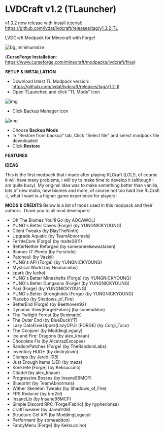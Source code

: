 # LVDCraft v1.2 (TLauncher)

v1.3.2 now release with install tutorial: https://github.com/lvdat/lvdcraft/releases/tag/v1.3.2-TL

LVDCraft Modpack for Minecraft with Forge!

![bg_minimumsize](https://user-images.githubusercontent.com/72507371/147808290-301428f0-6a85-43b1-a197-1b655347ec30.png)

(**CurseForge Installation**: https://www.curseforge.com/minecraft/modpacks/lvdcraft/files)

**SETUP & INSTALLATION**

- Download latest TL Modpack version: https://github.com/lvdat/lvdcraft/releases/tag/v1.2-tl
- Open TLauncher, and click "TL Mods" icon

![img](https://i.imgur.com/K3CI4Kw.png)
- Click Backup Manager icon 
 
![img](https://i.imgur.com/YumbIDK.png)
- Choose **Backup Mods**
- In "Restore from backup" tab, Click "Select file" and select modpack file downloaded
- Click **Restore**

**FEATURES**

 

 

**IDEAS**

This is the first modpack that i made after playing RLCraft (LOL!), of course it will have many problems, i will try to make time to develop it (although i am quite busy).
My original idea was to make something better than vanilla, lots of new mobs, new biomes and more, of course not too hard like RLCraft :), what I want is a higher game experience for players!

**MODS & CREDITS**
Below is a list of mods used in this modpack and their authors. Thank you to all mod developers!

- Oh The Biomes You'll Go (by AOCAWOL)
- YUNG's Better Caves (Forge) (by YUNGNICKYOUNG)
- Client Tweaks (by BlayTheNinth)
- Upgrade Aquatic (by TeamAbnormals)
- FerriteCore (Forge) (by malte0811)
- BetterNether Reforged (by someoneelsewastaken)
- Biomes O' Plenty (by Forstride)
- Patchouli (by Vazkii)
- YUNG's API (Forge) (by YUNGNICKYOUNG)
- Mystical World (by Noobanidus)
- spark (by Iucko)
- YUNG's Better Mineshafts (Forge) (by YUNGNICKYOUNG)
- YUNG's Better Dungeons (Forge) (by YUNGNICKYOUNG)
- Paxi (Forge) (by YUNGNICKYOUNG)
- YUNG's Better Strongholds (Forge) (by YUNGNICKYOUNG)
- Placebo (by Shadows_of_Fire)
- BetterEnd (Forge) (by Beethoven92)
- Dynamic View[Forge/Fabric] (by someaddon)
- The Twilight Forest (by Benimatic)
- The Outer End (by BlueDuckYT)
- Lazy DataFixerUpper(LazyDFU) [FORGE] (by Corgi_Taco)
- The Conjurer (by ModdingLegacy)
- Ice and Fire: Dragons (by alex_khaan)
- Chocolate Fix (by AlcatrazEscapee)
- RandomPatches (Forge) (by TheRandomLabs)
- Inventory HUD+ (by dmitrylovin)
- Clumps (by Jaredlll08)
- Just Enough Items (JEI) (by mezz)
- Konkrete [Forge] (by Keksuccino)
- Citadel (by alex_khaan)
- Progressive Bosses (by Insane96MCP)
- Blueprint (by TeamAbnormals)
- Wither Skeleton Tweaks (by Shadows_of_Fire)
- FPS Reducer (by bre2el)
- InsaneLib (by Insane96MCP)
- Simple Discord RPC [Forge/Fabric] (by hypherionsa)
- CraftTweaker (by Jaredlll08)
- Structure Gel API (by ModdingLegacy)
- Performant (by someaddon)
- FancyMenu [Forge] (by Keksuccino)
